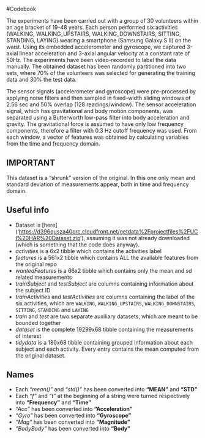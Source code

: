 \#Codebook

The experiments have been carried out with a group of 30 volunteers
within an age bracket of 19-48 years. Each person performed six
activities (WALKING, WALKING\_UPSTAIRS, WALKING\_DOWNSTAIRS, SITTING,
STANDING, LAYING) wearing a smartphone (Samsung Galaxy S II) on the
waist. Using its embedded accelerometer and gyroscope, we captured
3-axial linear acceleration and 3-axial angular velocity at a constant
rate of 50Hz. The experiments have been video-recorded to label the data
manually. The obtained dataset has been randomly partitioned into two
sets, where 70% of the volunteers was selected for generating the
training data and 30% the test data.

The sensor signals (accelerometer and gyroscope) were pre-processed by
applying noise filters and then sampled in fixed-width sliding windows
of 2.56 sec and 50% overlap (128 readings/window). The sensor
acceleration signal, which has gravitational and body motion components,
was separated using a Butterworth low-pass filter into body acceleration
and gravity. The gravitational force is assumed to have only low
frequency components, therefore a filter with 0.3 Hz cutoff frequency
was used. From each window, a vector of features was obtained by
calculating variables from the time and frequency domain.

IMPORTANT
---------

This dataset is a “shrunk” version of the original. In this one only
mean and standard deviation of measurements appear, both in time and
frequency domain.

Useful info
-----------

-   Dataset is \[here\]
    (‘<a href="https://d396qusza40orc.cloudfront.net/getdata%2Fprojectfiles%2FUCI%20HAR%20Dataset.zip" class="uri">https://d396qusza40orc.cloudfront.net/getdata%2Fprojectfiles%2FUCI%20HAR%20Dataset.zip</a>’),
    assuming it was not already downloaded (which is something that the
    code does anyway).  
-   *activities* is a 6x2 tibble which contains the activities label  
-   *features* is a 561x2 tibble which contains ALL the available
    features from the original repo  
-   *wantedFeatures* is a 66x2 tibble which contains only the mean and
    sd related measurements  
-   *trainSubject* and *testSubject* are columns containing information
    about the subject ID  
-   *trainActivities* and *testActivities* are columns containing the
    label of the six activities, which are `WALKING`,
    `WALKING_UPSTAIRS`, `WALKING_DOWNSTAIRS`, `SITTING`, `STANDING` and
    `LAYING`  
-   *train* and *test* are two separate auxiliary datasets, which are
    meant to be bounded together  
-   *dataset* is the complete 19299x68 tibble containing the
    measurements of interest  
-   *tidydata* is a 180x68 tibble containing grouped information about
    each subject and each activity. Every entry contains the mean
    computed from the original dataset.

Names
-----

-   Each *“mean()”* and *“std()”* has been converted into **“MEAN”** and
    **“STD”**  
-   Each *“f”* and *“t”* at the beginning of a string were turned
    respectively into **“Frequency”** and **“Time”**  
-   *“Acc”* has been converted into **“Acceleration”**  
-   *“Gyro”* has been converted into **“Gyroscope”**  
-   *“Mag”* has been converted into **“Magnitude”**
-   *“BodyBody”* has been converted into **“Body”**
